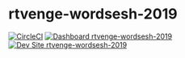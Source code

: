 # rtvenge-wordsesh-2019

[![CircleCI](https://circleci.com/gh/pantheon-training-org/rtvenge-wordsesh-2019.svg?style=shield)](https://circleci.com/gh/pantheon-training-org/rtvenge-wordsesh-2019)
[![Dashboard rtvenge-wordsesh-2019](https://img.shields.io/badge/dashboard-rtvenge_wordsesh_2019-yellow.svg)](https://dashboard.pantheon.io/sites/73253bc9-06c6-43e8-9a78-a4d841f1ced0#dev/code)
[![Dev Site rtvenge-wordsesh-2019](https://img.shields.io/badge/site-rtvenge_wordsesh_2019-blue.svg)](http://dev-rtvenge-wordsesh-2019.pantheonsite.io/)